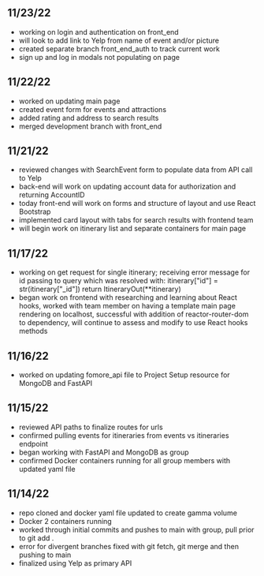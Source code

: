 ## 11/23/22
- working on login and authentication on front_end
- will look to add link to Yelp from name of event and/or picture
- created separate branch front_end_auth to track current work
- sign up and log in modals not populating on page

## 11/22/22
- worked on updating main page
- created event form for events and attractions
- added rating and address to search results
- merged development branch with front_end

## 11/21/22
- reviewed changes with SearchEvent form to populate data from API call to Yelp
- back-end will work on updating account data for authorization and returning AccountID
- today front-end will work on forms and structure of layout and use React Bootstrap
- implemented card layout with tabs for search results with frontend team
- will begin work on itinerary list and separate containers for main page

## 11/17/22
- working on get request for single itinerary; receiving error message for id passing to query which was resolved with:
itinerary["id"] = str(itinerary["_id"])
return ItineraryOut(**itinerary)
- began work on frontend with researching and learning about React hooks, worked with team member on having a template main page rendering on localhost, successful with addition of reactor-router-dom to dependency, will continue to assess and modify to use React hooks methods

## 11/16/22
- worked on updating fomore_api file to Project Setup resource for MongoDB and FastAPI

## 11/15/22
- reviewed API paths to finalize routes for urls
- confirmed pulling events for itineraries from events vs itineraries endpoint
- began working with FastAPI and MongoDB as group
- confirmed Docker containers running for all group members with updated yaml file

## 11/14/22
- repo cloned and docker yaml file updated to create gamma volume
- Docker 2 containers running
- worked through initial commits and pushes to main with group, pull prior to git add .
- error for divergent branches fixed with git fetch, git merge and then pushing to main
- finalized using Yelp as primary API

